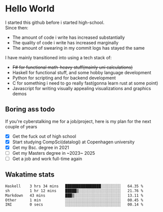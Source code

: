 # Hello World

I started this github before i started high-school.  
Since then:
- The amount of code i write has increased substantially
- The quality of code i write has increased marginally
- The amount of swearing in my commit logs has stayed the same

I have mainly transitioned into using a tech stack of:
- ~~F# for functional math-heavy stuff(mainly uni calculations)~~
- Haskell for functional stuff, and some hobby language development
- Python for scripting and for backend development
- C for something i need to go really fast(gonna learn rust at some point)
- Javascript for writing visually appealing visualizations and graphics demos

## Boring ass todo
If you're cyberstalking me for a job/project, here is my plan for the next couple of years
- [x] Get the fuck out of high school
- [x] Start studying CompSci(datalogi) at Copenhagen university
- [x] Get my Bsc. degree in 2021
- [ ] Get my Masters degree in ~2023~ 2025
- [ ] Get a job and work full-time again

## Wakatime stats
<!--START_SECTION:waka-->

```txt
Haskell    3 hrs 34 mins   ████████████████░░░░░░░░░   64.35 %
sh         1 hr 12 mins    █████▒░░░░░░░░░░░░░░░░░░░   21.76 %
Markdown   43 mins         ███▒░░░░░░░░░░░░░░░░░░░░░   13.11 %
Other      1 min           ░░░░░░░░░░░░░░░░░░░░░░░░░   00.45 %
INI        0 secs          ░░░░░░░░░░░░░░░░░░░░░░░░░   00.14 %
```

<!--END_SECTION:waka-->
